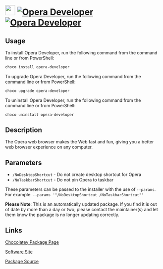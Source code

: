﻿# <img src="https://cdn.jsdelivr.net/gh/mkevenaar/chocolatey-packages@2d6548eb36c1599d8d5da98c79e1772f75d081e6/icons/opera-developer.png" width="32" height="32"/> [![Opera Developer](https://img.shields.io/chocolatey/v/opera-developer.svg?label=Opera+Developer)](https://chocolatey.org/packages/opera-developer) [![Opera Developer](https://img.shields.io/chocolatey/dt/opera-developer.svg)](https://chocolatey.org/packages/opera-developer)

## Usage
To install Opera Developer, run the following command from the command line or from PowerShell:
```powershell
choco install opera-developer
```

To upgrade Opera Developer, run the following command from the command line or from PowerShell:
```powershell
choco upgrade opera-developer
```

To uninstall Opera Developer, run the following command from the command line or from PowerShell:
```powershell
choco uninstall opera-developer
```

## Description
The Opera web browser makes the Web fast and fun, giving you a better web browser experience on any computer.

## Parameters

- `/NoDesktopShortcut` - Do not create desktop shortcut for Opera
- `/NoTaskbarShortcut` - Do not pin Opera to taskbar

These parameters can be passed to the installer with the use of `--params`.
For example: `--params '"/NoDesktopShortcut /NoTaskbarShortcut"'`

**Please Note**: This is an automatically updated package. If you find it is
out of date by more than a day or two, please contact the maintainer(s) and
let them know the package is no longer updating correctly.


## Links
[Chocolatey Package Page](https://chocolatey.org/packages/opera-developer)

[Software Site](http://www.opera.com/computer/beta)

[Package Source](https://github.com/mkevenaar/chocolatey-packages/tree/master/automatic/opera-developer)

